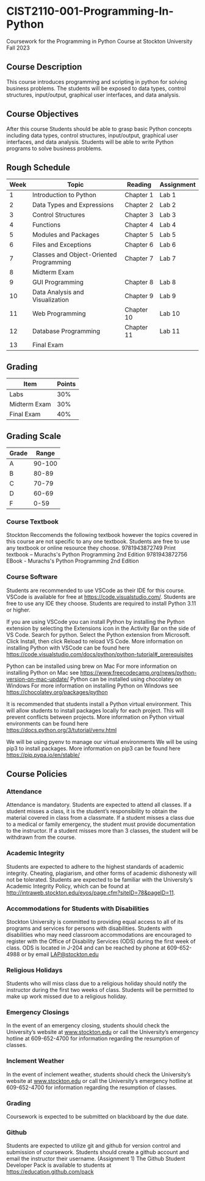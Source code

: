 # CIST2110-001-Programming-In-Python

Coursework for the Programming in Python Course at Stockton University Fall 2023

## Course Description

This course introduces programming and scripting in python for solving business problems. The students will be exposed to data types, control structures, input/output, graphical user interfaces, and data analysis.

## Course Objectives
After this course Students should be able to grasp basic Python concepts including data types, control structures, input/output, graphical user interfaces, and data analysis. Students will be able to write Python programs to solve business problems.

## Rough Schedule
| Week | Topic | Reading | Assignment |
| --- | --- | --- | --- |
| 1 | Introduction to Python | Chapter 1 | Lab 1 |
| 2 | Data Types and Expressions | Chapter 2 | Lab 2 |
| 3 | Control Structures | Chapter 3 | Lab 3 |
| 4 | Functions | Chapter 4 | Lab 4 |
| 5 | Modules and Packages | Chapter 5 | Lab 5 |
| 6 | Files and Exceptions | Chapter 6 | Lab 6 |
| 7 | Classes and Object-Oriented Programming | Chapter 7 | Lab 7 |
| 8 | Midterm Exam | | |
| 9 | GUI Programming | Chapter 8 | Lab 8 |
| 10 | Data Analysis and Visualization | Chapter 9 | Lab 9 |
| 11 | Web Programming | Chapter 10 | Lab 10 |
| 12 | Database Programming | Chapter 11 | Lab 11 |
| 13 | Final Exam | | |

## Grading
| Item | Points |
| --- | --- |
| Labs | 30% |
| Midterm Exam | 30% |
| Final Exam | 40% |

## Grading Scale
| Grade | Range |
| --- | --- |
| A | 90-100 |
| B | 80-89 |
| C | 70-79 |
| D | 60-69 |
| F | 0-59 |

### Course Textbook
Stockton Reccomends the following textbook however the topics covered in this course are not specific to any one textbook. Students are free to use any textbook or online resource they choose.
9781943872749 Print textbook –  Murachs's Python Programming 2nd Edition
9781943872756 EBook - Murachs's Python Programming 2nd Edition

### Course Software
Students are recommended to use VSCode as their IDE for this course. VSCode is available for free at https://code.visualstudio.com/. Students are free to use any IDE they choose.
Students are required to install Python 3.11 or higher.

If you are using VSCode you can install Python by installing the Python extension by selecting the Extensions icon in the Activity Bar on the side of VS Code. Search for python. Select the Python extension from Microsoft. Click Install, then click Reload to reload VS Code. More information on installing Python with VSCode can be found here https://code.visualstudio.com/docs/python/python-tutorial#_prerequisites

Python can be installed using brew on Mac
    For more information on installing Python on Mac see https://www.freecodecamp.org/news/python-version-on-mac-update/
Python can be installed using chocolatey on Windows
    For more information on installing Python on Windows see https://chocolatey.org/packages/python

It is recommended that students install a Python virtual environment. This will allow students to install packages locally for each project. This will prevent conflicts between projects. More information on Python virtual environments can be found here https://docs.python.org/3/tutorial/venv.html

We will be using pyenv to manage our virtual environments
We will be using pip3 to install packages. More information on pip3 can be found here https://pip.pypa.io/en/stable/

## Course Policies
### Attendance
Attendance is mandatory. Students are expected to attend all classes. If a student misses a class, it is the student’s responsibility to obtain the material covered in class from a classmate. If a student misses a class due to a medical or family emergency, the student must provide documentation to the instructor. If a student misses more than 3 classes, the student will be withdrawn from the course.

### Academic Integrity
Students are expected to adhere to the highest standards of academic integrity. Cheating, plagiarism, and other forms of academic dishonesty will not be tolerated. Students are expected to be familiar with the University’s Academic Integrity Policy, which can be found at http://intraweb.stockton.edu/eyos/page.cfm?siteID=78&pageID=11.

### Accommodations for Students with Disabilities
Stockton University is committed to providing equal access to all of its programs and services for persons with disabilities. Students with disabilities who may need classroom accommodations are encouraged to register with the Office of Disability Services (ODS) during the first week of class. ODS is located in J-204 and can be reached by phone at 609-652-4988 or by email LAP@stockton.edu

### Religious Holidays
Students who will miss class due to a religious holiday should notify the instructor during the first two weeks of class. Students will be permitted to make up work missed due to a religious holiday.

### Emergency Closings
In the event of an emergency closing, students should check the University’s website at www.stockton.edu or call the University’s emergency hotline at 609-652-4700 for information regarding the resumption of classes.

### Inclement Weather
In the event of inclement weather, students should check the University’s website at www.stockton.edu or call the University’s emergency hotline at 609-652-4700 for information regarding the resumption of classes.

### Grading
Coursework is expected to be submitted on blackboard by the due date.

### Github
Students are expected to utilize git and github for version control and submission of coursework. Students should create a github account and email the instructor their username. (Assignment 1)
The Github Student Developer Pack is available to students at https://education.github.com/pack

### 
